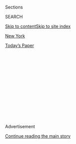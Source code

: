 <div id="app">

<div>

<div>

<div>

<div class="NYTAppHideMasthead css-1q2w90k e1suatyy0">

<div class="section css-ui9rw0 e1suatyy2">

<div class="css-eph4ug er09x8g0">

<div class="css-6n7j50">

</div>

<span class="css-1dv1kvn">Sections</span>

<div class="css-10488qs">

<span class="css-1dv1kvn">SEARCH</span>

</div>

[Skip to content](#site-content)[Skip to site index](#site-index)

</div>

<div id="masthead-section-label" class="css-1wr3we4 eaxe0e00">

[New
York](https://www.nytimes.com/section/nyregion)

</div>

<div class="css-10698na e1huz5gh0">

</div>

</div>

<div id="masthead-bar-one" class="section hasLinks css-15hmgas e1csuq9d3">

<div class="css-uqyvli e1csuq9d0">

</div>

<div class="css-1uqjmks e1csuq9d1">

</div>

<div class="css-9e9ivx">

[](https://myaccount.nytimes.com/auth/login?response_type=cookie&client_id=vi)

</div>

<div class="css-1bvtpon e1csuq9d2">

[Today’s
Paper](https://www.nytimes.com/section/todayspaper)

</div>

</div>

</div>

</div>

<div data-aria-hidden="false">

<div id="site-content" data-role="main">

<div>

<div class="css-1aor85t" style="opacity:0.000000001;z-index:-1;visibility:hidden">

<div class="css-1hqnpie">

<div class="css-epjblv">

<span class="css-17xtcya">[New
York](/section/nyregion)</span><span class="css-x15j1o">|</span><span class="css-fwqvlz">Five
Days of Unrest That Shaped, and Haunted,
Newark</span>

</div>

<div class="css-k008qs">

<div class="css-1iwv8en">

<span class="css-18z7m18"></span>

<div>

</div>

</div>

<span class="css-1n6z4y">https://nyti.ms/2u6kLkE</span>

<div class="css-1705lsu">

<div class="css-4xjgmj">

<div class="css-4skfbu" data-role="toolbar" data-aria-label="Social Media Share buttons, Save button, and Comments Panel with current comment count" data-testid="share-tools">

  - 
  - 
  - 
  - 
    
    <div class="css-6n7j50">
    
    </div>

  - 

</div>

</div>

</div>

</div>

</div>

</div>

<div id="NYT_TOP_BANNER_REGION" class="css-13pd83m">

</div>

<div id="top-wrapper" class="css-1sy8kpn">

<div id="top-slug" class="css-l9onyx">

Advertisement

</div>

[Continue reading the main
story](#after-top)

<div class="ad top-wrapper" style="text-align:center;height:100%;display:block;min-height:250px">

<div id="top" class="place-ad" data-position="top" data-size-key="top">

</div>

</div>

<div id="after-top">

</div>

</div>

<div>

<div id="sponsor-wrapper" class="css-1hyfx7x">

<div id="sponsor-slug" class="css-19vbshk">

Supported by

</div>

[Continue reading the main
story](#after-sponsor)

<div id="sponsor" class="ad sponsor-wrapper" style="text-align:center;height:100%;display:block">

</div>

<div id="after-sponsor">

</div>

</div>

<div class="css-186x18t">

50 years after the uprising

</div>

<div class="css-1vkm6nb ehdk2mb0">

# Five Days of Unrest That Shaped, and Haunted, Newark

</div>

<div class="css-18e8msd">

<div class="css-vp77d3 epjyd6m0">

<div class="css-1baulvz">

By [<span class="css-1baulvz" itemprop="name">Rick
Rojas</span>](http://www.nytimes.com/by/rick-rojas) and
<span class="css-1baulvz last-byline" itemprop="name">Khorri
Atkinson</span>

</div>

</div>

  - July 11,
    2017

  - 
    
    <div class="css-4xjgmj">
    
    <div class="css-d8bdto" data-role="toolbar" data-aria-label="Social Media Share buttons, Save button, and Comments Panel with current comment count" data-testid="share-tools">
    
      - 
      - 
      - 
      - 
        
        <div class="css-6n7j50">
        
        </div>
    
      - 
    
    </div>
    
    </div>

</div>

</div>

<div class="section meteredContent css-1r7ky0e" name="articleBody" itemprop="articleBody">

<div class="css-79elbk" data-testid="photoviewer-wrapper">

<div class="css-z3e15g" data-testid="photoviewer-wrapper-hidden">

</div>

<div class="css-1a48zt4 ehw59r15" data-testid="photoviewer-children">

![<span class="css-16f3y1r e13ogyst0" data-aria-hidden="true">The
National Guard on Springfield Avenue in Newark on July 14,
1967.</span><span class="css-cnj6d5 e1z0qqy90" itemprop="copyrightHolder"><span class="css-1ly73wi e1tej78p0">Credit...</span><span>Don
Hogan Charles/The New York
Times</span></span>](https://static01.nyt.com/images/2017/07/12/nyregion/12newarkanniversary1/00newarkanniversary1-articleInline.jpg?quality=75&auto=webp&disable=upscale)

</div>

</div>

<div class="css-1fanzo5 StoryBodyCompanionColumn">

<div class="css-53u6y8">

NEWARK — The fuse that ignited this city — violent clashes with the
police, gunfire, flames from burning buildings — was a rumor. Word
spread that a black cabdriver had been killed inside a police precinct
house. It was not true — the driver had been arrested and injured.

Still, it was enough to inflame a population filled with years of
pent-up grievances: not only abuse at the hands of the police, but
entrenched, unaddressed poverty, urban renewal policies that bypassed
black residents and a white political power structure that had long
ignored their needs.

The unrest, which started on the night of July 12, 1967, and ended on
July 17, came during a period when racial tensions were exploding into
violent conflagrations across the country: the Watts neighborhood in Los
Angeles, Harlem, Detroit and nearby New Jersey communities, including
Plainfield.

</div>

</div>

<div class="css-79elbk" data-testid="photoviewer-wrapper">

<div class="css-z3e15g" data-testid="photoviewer-wrapper-hidden">

</div>

<div class="css-1a48zt4 ehw59r15" data-testid="photoviewer-children">

<div class="css-1xdhyk6 erfvjey0">

<span class="css-1ly73wi e1tej78p0">Image</span>

<div class="css-zjzyr8">

<div data-testid="lazyimage-container" style="height:288.98245614035085px">

</div>

</div>

</div>

<span class="css-16f3y1r e13ogyst0" data-aria-hidden="true">From left:
burning businesses doused by firefighters, and an injured rioter with
the
police.</span><span class="css-cnj6d5 e1z0qqy90" itemprop="copyrightHolder"><span class="css-1ly73wi e1tej78p0">Credit...</span><span>Left:
Associated Press; Right: Hulton Archive, via Getty Images</span></span>

</div>

</div>

<div class="css-1fanzo5 StoryBodyCompanionColumn">

<div class="css-53u6y8">

Amid all that, what made Newark’s unrest striking was the physical toll,
placing it among the deadliest of the riots. Over several days, 26
people were killed — many of them black residents, as well as a white
firefighter and a white police detective — and more than 700 were
injured. The riots caused about $10 million in damages and reduced
entire blocks to charred ruins, some of which remain vacant
grass-covered lots.

</div>

</div>

<div class="css-1fanzo5 StoryBodyCompanionColumn">

<div class="css-53u6y8">

The turbulence also left an enduring legacy in molding perceptions of
the city, even though those impressions vary widely. To some, the flames
and violence were riots, wrecking neighborhoods and driving away white
and middle-class residents, feeding a notion that Newark was a dangerous
and broken place. Or it was a rebellion, the uprising of a
long-oppressed community that had finally had enough, and from that, a
new sense of empowerment was
born.

-----

</div>

</div>

<div class="css-79elbk" data-testid="photoviewer-wrapper">

<div class="css-z3e15g" data-testid="photoviewer-wrapper-hidden">

</div>

<div class="css-1a48zt4 ehw59r15" data-testid="photoviewer-children">

<div class="css-1xdhyk6 erfvjey0">

<span class="css-1ly73wi e1tej78p0">Image</span>

<div class="css-zjzyr8">

<div data-testid="lazyimage-container" style="height:258.4561403508772px">

</div>

</div>

</div>

<span class="css-16f3y1r e13ogyst0" data-aria-hidden="true">Taking cover
from sniper
fire.</span><span class="css-cnj6d5 e1z0qqy90" itemprop="copyrightHolder"><span class="css-1ly73wi e1tej78p0">Credit...</span><span>Neal
Boenzi/The New York Times</span></span>

</div>

</div>

<div class="css-1fanzo5 StoryBodyCompanionColumn">

<div class="css-53u6y8">

## A City Pushed to the Edge

On July 12, 1967, residents of a large public housing development saw
the black cabdriver badly beaten by police officers and followed them to
the Fourth Police Precinct house, in Newark’s Central Ward. The crowd
ignored calls for a peaceful protest, and the police responded in force.

</div>

</div>

<div class="css-1fanzo5 StoryBodyCompanionColumn">

<div class="css-53u6y8">

### Junius W. Williams

*He was a law student at the time and has long been a civil rights
activist in Newark. He is now director of the Abbott Leadership
Institute at Rutgers University, Newark.*

It was very tense in Newark before this happened, and it was all based
on race and class, but race predominated because all of this was
happening at the expense of and to black people, no matter if you were
poor, middle-class or working. The police were agents of oppression and
the political system was hellbent on keeping us in our place.

The first two or three days there was a sense that this was the relief
and the release that people needed. But in the second three days, once
the combined police force — local, state
and<span class="css-8l6xbc evw5hdy0"> </span>the National Guard — had
been fully deployed, there was fear, because the police rioted. If this
was a rebellion, the police rioted. They took it in their own hands to
seek retribution against people for the slightest infraction.

### Paul Zigo

*He served as a member of the New Jersey National Guard and deployed to
the Central Ward of Newark on July 14, 1967, his 25th birthday. He
recently retired as a professor of American history at Brookdale
Community College and is the director of the World War II Era Studies
Institute. *

There was nothing but a huge red glow over the entire city. The city was
in flames. You immediately took note of what you may be entering into —
and that was a war zone. Buildings were smashed, windows were broken all
over the place. You saw a very angry crowd, and when they saw you, they
started coming in and around your Jeep.

I saw two black men fighting like hell among themselves, and what I did
was pull my pistol and fire two shots into the air. \[He told the men to
leave.\] They stopped fighting and they scampered down the street. But
to my surprise, when I did that, someone within a blacked-out church —
St. Rose of Lima Church off Orange Street — took aim at me and fired at
me. The bullets came toward me and went over my head by about a foot. I
didn’t know I was being fired at. Someone called out, “Don’t you know
you’re being fired at?” If it weren’t for that individual, who I
considered an angel, I wouldn’t have taken
cover. 

</div>

</div>

<div class="css-79elbk" data-testid="photoviewer-wrapper">

<div class="css-z3e15g" data-testid="photoviewer-wrapper-hidden">

</div>

<div class="css-1a48zt4 ehw59r15" data-testid="photoviewer-children">

<div class="css-1xdhyk6 erfvjey0">

<span class="css-1ly73wi e1tej78p0">Image</span>

<div class="css-zjzyr8">

<div data-testid="lazyimage-container" style="height:258.4561403508772px">

</div>

</div>

</div>

<span class="css-16f3y1r e13ogyst0" data-aria-hidden="true">A man taken
from a building from which sniper fire was coming.
</span><span class="css-cnj6d5 e1z0qqy90" itemprop="copyrightHolder"><span class="css-1ly73wi e1tej78p0">Credit...</span><span>Neal
Boenzi/The New York
Times</span></span>

</div>

</div>

<div class="css-1fanzo5 StoryBodyCompanionColumn">

<div class="css-53u6y8">

-----

### “We took pride in our police-community relations program. This night has destroyed what we thought was a good relationship. We can’t sweep this under a rug. Time is running out. It has gotten to the point where you can’t take it any longer.”

Albert Black

Chairman of Newark’s Human Rights Commission, quoted by The New York
Times in a 1967 article about a meeting with Mayor Hugh J. Addonizio on
the second day of unrest, in which black leaders
expressed<span class="css-8l6xbc evw5hdy0"> </span>frustration with the
police over racism and brutality.

-----

### Walter G. Ricciardi

*He grew up in Newark, leaving in 1971 for college at Columbia
University. He and his wife raised their four sons in Ridgewood, N.J.,
and they now live there and in New York City, where he works as a lawyer
and adjunct professor at New York University Law
School.*

</div>

</div>

<div class="css-79elbk" data-testid="photoviewer-wrapper">

<div class="css-z3e15g" data-testid="photoviewer-wrapper-hidden">

</div>

<div class="css-1a48zt4 ehw59r15" data-testid="photoviewer-children">

<div class="css-1xdhyk6 erfvjey0">

<span class="css-1ly73wi e1tej78p0">Image</span>

<div class="css-zjzyr8">

<div data-testid="lazyimage-container" style="height:258.4561403508772px">

</div>

</div>

</div>

<span class="css-cnj6d5 e1z0qqy90" itemprop="copyrightHolder"><span class="css-1ly73wi e1tej78p0">Credit...</span><span>Joshua
Bright for The New York Times</span></span>

</div>

</div>

<div class="css-1fanzo5 StoryBodyCompanionColumn">

<div class="css-53u6y8">

I was a 13-year-old paperboy for The Newark Star-Ledger in the Vailsburg
section of Newark. I saw military vehicles with soldiers riding up and
down South Orange Avenue. Some of the paperboys were sent out of town to
stay with relatives to the dismay of our manager, Mr. Lamb. I carried a
book of poems by Amiri Baraka on my route, hoping I would be seen as an
ally if I ran into any rioters. The father of a friend from the
neighborhood was a fireman. He was shot and killed by a sniper — firemen
rode on the outside of the truck, clinging to the railing back then.
Mayor Hugh Addonizio was one of my customers. I delivered my papers
every morning unharmed, collected from my customers that Friday and
Saturday, and paid my bill to Mr. Lamb on Saturday
afternoon.<span class="css-8l6xbc evw5hdy0">  </span>

### John Peoples

*He is a lifelong resident of the city, who was about 4 years old during
the
unrest.*

</div>

</div>

<div class="css-79elbk" data-testid="photoviewer-wrapper">

<div class="css-z3e15g" data-testid="photoviewer-wrapper-hidden">

</div>

<div class="css-1a48zt4 ehw59r15" data-testid="photoviewer-children">

<div class="css-1xdhyk6 erfvjey0">

<span class="css-1ly73wi e1tej78p0">Image</span>

<div class="css-zjzyr8">

<div data-testid="lazyimage-container" style="height:258.4561403508772px">

</div>

</div>

</div>

<span class="css-cnj6d5 e1z0qqy90" itemprop="copyrightHolder"><span class="css-1ly73wi e1tej78p0">Credit...</span><span>Misha
Friedman for The New York Times</span></span>

</div>

</div>

<div class="css-1fanzo5 StoryBodyCompanionColumn">

<div class="css-53u6y8">

I only can remember hearing my mother saying, “Boy, move from the window
and get under the bed\!”

### Jonathan Lazarus

*He worked in Newark from 1966 to 2006 as an editor for The Newark
News,* [*an afternoon newspaper that closed
in 1972*](http://www.nytimes.com/1981/08/30/nyregion/the-newark-news-in-memoriam.html)*,
and The Star-Ledger. His family lived in the city from 1947 until 1957,
when they moved to the suburb of West Orange, where he still
lives.*

</div>

</div>

<div class="css-79elbk" data-testid="photoviewer-wrapper">

<div class="css-z3e15g" data-testid="photoviewer-wrapper-hidden">

</div>

<div class="css-1a48zt4 ehw59r15" data-testid="photoviewer-children">

<div class="css-1xdhyk6 erfvjey0">

<span class="css-1ly73wi e1tej78p0">Image</span>

<div class="css-zjzyr8">

<div data-testid="lazyimage-container" style="height:256.42105263157896px">

</div>

</div>

</div>

<span class="css-cnj6d5 e1z0qqy90" itemprop="copyrightHolder"><span class="css-1ly73wi e1tej78p0">Credit...</span><span>Joshua
Bright for The New York Times</span></span>

</div>

</div>

<div class="css-1fanzo5 StoryBodyCompanionColumn">

<div class="css-53u6y8">

What is your most vivid memory from the riots?

Following the National Guard convoys out of the city at night after my
shift as a copy editor ended at The Newark News. I was concerned at the
time that my Army Reserve unit may be activated for riot duty.
Thankfully, we were not. We lacked even rudimentary training and would
have been as ineffective and insensitive as many of the guardsmen and
state troopers on the scene. Working through the riots was both
frightening and surreal.

But the editors failed in the years leading up to the riots to examine
or expose the root causes of the unrest. Very little original reporting
was done in the black community, while downtown business interests and
the suburbs were lavishly covered. When the city exploded, The News
lacked black reporters with deep ties to the community to adequately
explain the ferment.

### Ruth Dolinko

*Ms. Dolinko’s husband, Morris,* ****** *who died in 2010, ran a
delicatessen supply business with his father and two other partners. It
is now run by her son and another partner. Ms. Dolinko and her husband
were both born and raised in Newark, and moved to West Orange in 1956.
The business was not damaged in the unrest because, she said, black
employees had stationed themselves outside and encouraged rioters to
spare
it.*

</div>

</div>

<div class="css-79elbk" data-testid="photoviewer-wrapper">

<div class="css-z3e15g" data-testid="photoviewer-wrapper-hidden">

</div>

<div class="css-1a48zt4 ehw59r15" data-testid="photoviewer-children">

<div class="css-1xdhyk6 erfvjey0">

<span class="css-1ly73wi e1tej78p0">Image</span>

<div class="css-zjzyr8">

<div data-testid="lazyimage-container" style="height:258.4561403508772px">

</div>

</div>

</div>

<span class="css-cnj6d5 e1z0qqy90" itemprop="copyrightHolder"><span class="css-1ly73wi e1tej78p0">Credit...</span><span>Misha
Friedman for The New York Times</span></span>

</div>

</div>

<div class="css-1fanzo5 StoryBodyCompanionColumn">

<div class="css-53u6y8">

The people were very distressed. The way the black community was treated
on all levels — that was very difficult. The political level was not
good, the housing — you know on all levels. You have to feel a
compassion for these people that were hurt, that had nowhere else to
turn but to raise their voice that way.

### Armando B. Fontoura

*He has been the Essex County sheriff since 1990 and is a native of
Newark. His career in law enforcement started in 1967 as a city police
officer, beginning shortly before the riots. He remained with the
department for about two decades, becoming a captain and chief assistant
to the police director.*

I was a rookie police officer at the time. I had just come out of the
academy.<span class="css-8l6xbc evw5hdy0"> </span>You became a seasoned
veteran in the war against crime in three days.

It was chaotic, to say the least. We were not prepared. We had no
equipment. Guys were bringing in their own helmets. Guys were bringing
in their own shotguns.

To see the devastation that was taking place over the next few days —
the burning, the looting, the breaking into stores. It was devastating
for those of us who love this city, who live in this city. The fear I
had wasn't for my own safety, but for watching the city I loved go up in
flames. You begin to realize this is going to take a really long time to
recover
from.

### 

-----

</div>

</div>

<div class="css-79elbk" data-testid="photoviewer-wrapper">

<div class="css-z3e15g" data-testid="photoviewer-wrapper-hidden">

</div>

<div class="css-1a48zt4 ehw59r15" data-testid="photoviewer-children">

<div class="css-1xdhyk6 erfvjey0">

<span class="css-1ly73wi e1tej78p0">Image</span>

<div class="css-zjzyr8">

<div data-testid="lazyimage-container" style="height:258.4561403508772px">

</div>

</div>

</div>

<span class="css-16f3y1r e13ogyst0" data-aria-hidden="true">Protesters
and a guardsman with
bayonet.</span><span class="css-cnj6d5 e1z0qqy90" itemprop="copyrightHolder"><span class="css-1ly73wi e1tej78p0">Credit...</span><span>Neal
Boenzi/The New York
Times</span></span>

</div>

</div>

<div class="css-1fanzo5 StoryBodyCompanionColumn">

<div class="css-53u6y8">

### “The people in Newark have to choose sides. They are either citizens of America or criminals who would shoot down a fire captain in the back and then depend on people to speak in platitudes about police brutality.”

Gov. RICHARD J. HUGHES

New Jersey’s governor from 1962 to 1970, speaking at a news conference
as the unrest entered its fifth day.

-----

## ‘Newark Became a Fearful Place’

White residents started leaving Newark well before the riots, drawn by
the advent of suburbs and the highway system. But researchers said the
unrest propelled the exodus and gave the city a dismal reputation. For
those who remained, especially African-Americans, the healing process
has been slow and difficult.

### Mr. Ricciardi

Before the riots, our neighborhood was filled with cops, firemen,
construction workers and teachers. They moved because things were
expected to get worse (home values, safety). We did not have the
financial option to move — my father was a disabled police officer and
my mother worked nights at a hospital in East Orange to support her five
children. Newark became a fearful place — above-ground walkways to the
Gateway buildings from Penn Station. No one wanted to set foot in
Newark.

</div>

</div>

<div class="css-79elbk" data-testid="photoviewer-wrapper">

<div class="css-z3e15g" data-testid="photoviewer-wrapper-hidden">

</div>

<div class="css-1a48zt4 ehw59r15" data-testid="photoviewer-children">

<div class="css-1xdhyk6 erfvjey0">

<span class="css-1ly73wi e1tej78p0">Image</span>

<div class="css-zjzyr8">

<div data-testid="lazyimage-container" style="height:250.31578947368422px">

</div>

</div>

</div>

<span class="css-16f3y1r e13ogyst0" data-aria-hidden="true">A stretch of
Springfield Avenue, a focal point of the riots, in 1974.
</span><span class="css-cnj6d5 e1z0qqy90" itemprop="copyrightHolder"><span class="css-1ly73wi e1tej78p0">Credit...</span><span>Jerry
Mosey/Associated Press</span></span>

</div>

</div>

<div class="css-1fanzo5 StoryBodyCompanionColumn">

<div class="css-53u6y8">

### Brian White

*He grew up in Newark, where his father had owned a watch repair and
jewelry store downtown. Mr. White left Newark in 1975, and now lives in
Boston after 20 years in Manhattan and the New Jersey
suburbs.<span class="css-8l6xbc evw5hdy0"> </span>*

Whatever trust and friendliness existed between blacks and whites eroded
after the riots. White flight accelerated; the streets that were busy in
the downtown area emptied out after 5 p.m., and many businesses closed.
While I haven't lived in Newark for many years, I follow its ups and
(mostly) downs, wondering when it will experience a rebirth much like
Jersey City and Hoboken. It's a shame. My life in Newark was the source
of many wonderful memories and I still am quite fond of the
town.<span class="css-8l6xbc evw5hdy0">  </span>

</div>

</div>

<div class="css-1fanzo5 StoryBodyCompanionColumn">

<div class="css-53u6y8">

### Sheriff Fontoura

In the aftermath — the State Police did their thing and left, and we
were left to carry on here, and I think folks in the community did not
differentiate between the State Police and the Newark police. We all
wore blue. We had to repair some of the damage done by other folks. 

Our relationship wasn’t great to begin with. You could cut the tension
with a knife. I remember being on patrol. It took a long time to develop
some trust again. That took long, hard
work.

</div>

</div>

<div class="css-79elbk" data-testid="photoviewer-wrapper">

<div class="css-z3e15g" data-testid="photoviewer-wrapper-hidden">

</div>

<div class="css-1a48zt4 ehw59r15" data-testid="photoviewer-children">

<div class="css-1xdhyk6 erfvjey0">

<span class="css-1ly73wi e1tej78p0">Image</span>

<div class="css-zjzyr8">

<div data-testid="lazyimage-container" style="height:260.49122807017545px">

</div>

</div>

</div>

<span class="css-16f3y1r e13ogyst0" data-aria-hidden="true">Junius
Williams</span><span class="css-cnj6d5 e1z0qqy90" itemprop="copyrightHolder"><span class="css-1ly73wi e1tej78p0">Credit...</span><span>Joshua
Bright for The New York Times</span></span>

</div>

</div>

<div class="css-1fanzo5 StoryBodyCompanionColumn">

<div class="css-53u6y8">

## An Empowered Community

One of the sources of frustration was a plan to build a medical school
in the Central Ward, which would have occupied more than 150 acres and
displaced thousands of residents, most of them black or Hispanic. After
the unrest, Mr. Williams, the civil rights activist, argued that black
residents were in a position to push back, reducing the school’s
footprint and encouraging it to serve the surrounding community.

### Mr. Williams

As the smoke cleared and the last dying embers of the flames receded,
some of us realized the power structure was afraid. First time they had
ever been afraid of us in this city. So we began to think of, how are we
are going to take advantage of this violence that nobody wanted? My
group was formed, the Newark Area Planning Association, and we decided
we were going to work on the medical school. We had to cut that medical
school down. Some people didn’t want it at all, but some of us saw it as
something valuable.

The black community was definitely empowered. Nobody wanted that
violence. But at the same time, people were politically adept enough to
see that we had the opportunity to turn that destructive power into
something that was positive for the community, which if they had just
allowed us to do in the beginning, it never would have happened.

### Mr. Zigo

As I toured Newark after arriving, seeing the devastation I saw, plus
the conditions under which many, many people were living in the Central
Ward, you could understand why there was an angriness, why there was,
you could say, a rebellion. It was pure, pure impoverishment. The lack
of attention, you could see it. Go back to Newark now, it’s all
different. What an improvement. A positive result did come about because
of the riots, but it took years.

</div>

</div>

<div class="css-1fanzo5 StoryBodyCompanionColumn">

<div class="css-53u6y8">

### Mildred C. Crump

*Ms. Crump, the president of the Newark City Council, was the first
African-American woman elected to the council, in 1994. She moved to
Newark from Detroit in 1965, and worked for more than 40 years as a
Braille teacher at the New Jersey Commission for the Blind and Visually
Impaired.*

There has been significant progress, but not enough, trust me. But
there's been progress for African-Americans. Now we’re a black and brown
community. Our Hispanic brothers and sisters were part of the
progression that we made. For example, my husband and I bought a house
in the South Ward where the Jewish community was in prominence. That
could never have happened if 1967 had not
happened.

</div>

</div>

<div class="css-79elbk" data-testid="photoviewer-wrapper">

<div class="css-z3e15g" data-testid="photoviewer-wrapper-hidden">

</div>

<div class="css-1a48zt4 ehw59r15" data-testid="photoviewer-children">

<div class="css-1xdhyk6 erfvjey0">

<span class="css-1ly73wi e1tej78p0">Image</span>

<div class="css-zjzyr8">

<div data-testid="lazyimage-container" style="height:258.4561403508772px">

</div>

</div>

</div>

<span class="css-16f3y1r e13ogyst0" data-aria-hidden="true">Police
officers in the Clinton Hill
area.</span><span class="css-cnj6d5 e1z0qqy90" itemprop="copyrightHolder"><span class="css-1ly73wi e1tej78p0">Credit...</span><span>Bryan
Anselm for The New York Times</span></span>

</div>

</div>

<div class="css-1fanzo5 StoryBodyCompanionColumn">

<div class="css-53u6y8">

## Enduring Problems

Last year, the city reached a settlement with the United States Justice
Department that led to the appointment of a federal monitor and the
implementation of sweeping reforms, including establishing a civilian
oversight committee. A three-year investigation highlighted issues
similar to those that fueled the riots: Three-fourths of pedestrian
stops cited by the police were not justified, minorities were stopped
more often than whites and the use of force was underreported.

### Ryan P. Haygood

*Mr. Haygood, a civil rights lawyer, is the president and chief
executive of the New Jersey Institute for Social Justice.*

The consent decree is such an important document. It’s a 70-page
document with more than 100 provisions that contemplate widespread
reform in almost every area of policing — in the way officers are
trained, in the way officers are disciplined, in the way officers
collect and store evidence.

Look at the strides the city has made in 50 years, but there’s also a
need to look at the underlying issues that led to the Newark rebellion
in the first place. If we fail to address those issues, we leave
ourselves vulnerable to another rebellion.

</div>

</div>

<div class="css-1fanzo5 StoryBodyCompanionColumn">

<div class="css-53u6y8">

### Derek Glenn

*Mr. Glenn is a Newark police captain and a spokesman for the
department.*

One of the most important lessons that came out of those challenging
days is that the racial composition of the Newark Police Division more
closely reflects the demographics of our residents. Today, we have a
police division comprising 42 percent Hispanic, 37 percent black and the
remaining representing whites, Asians and others. And I’m very proud of
these numbers because I know that the people of the city of Newark
deserve a police division that they can relate to. The us-against-them
mentality is markedly reduced when police reflect the community. This
didn’t exist in 1967, when only 11 percent of Newark police officers
were black in contrast to 50 percent of the city’s residents’ being
black at that
time.

-----

</div>

</div>

<div class="css-79elbk" data-testid="photoviewer-wrapper">

<div class="css-z3e15g" data-testid="photoviewer-wrapper-hidden">

</div>

<div class="css-1a48zt4 ehw59r15" data-testid="photoviewer-children">

<div class="css-1xdhyk6 erfvjey0">

<span class="css-1ly73wi e1tej78p0">Image</span>

<div class="css-zjzyr8">

<div data-testid="lazyimage-container" style="height:258.4561403508772px">

</div>

</div>

</div>

<span class="css-16f3y1r e13ogyst0" data-aria-hidden="true">Henry
Punkin</span><span class="css-cnj6d5 e1z0qqy90" itemprop="copyrightHolder"><span class="css-1ly73wi e1tej78p0">Credit...</span><span>Misha
Friedman for The New York
Times</span></span>

</div>

</div>

<div class="css-1fanzo5 StoryBodyCompanionColumn">

<div class="css-53u6y8">

### “I haven’t seen any change. Not in here. There may be change, but I can’t see it. All I can say, it’s getting real bad.”

Henry Punkin

Mr. Punkin, 74, is a retired plumber who moved to Newark from Atlanta
when he was 16 years old, and lives in the Springfield/Belmont
neighborhood.

-----

## Turning a Corner

### Ras J. Baraka

*He* [*became mayor of
Newark*](https://www.nytimes.com/2014/05/14/nyregion/newark-mayoral-race.html)
*in 2014, the latest in a succession of African-Americans elected to
lead New Jersey’s largest city, starting with Kenneth A. Gibson, who was
voted into office three years after the riots. Mr. Baraka, 47, has deep
roots in the city; his father is Amiri Baraka, the fiery poet and
playwright, who* [*took part in the
uprising*](http://www.nytimes.com/2012/10/11/nyregion/amiri-baraka-newark-poet-looks-back-on-a-bloody-week-in-1967.html)
*in 1967, and* [*who
died*](https://www.nytimes.com/2014/01/10/arts/amiri-baraka-polarizing-poet-and-playwright-dies-at-79.html)
*shortly before his son was elected
mayor.*

</div>

</div>

<div class="css-79elbk" data-testid="photoviewer-wrapper">

<div class="css-z3e15g" data-testid="photoviewer-wrapper-hidden">

</div>

<div class="css-1a48zt4 ehw59r15" data-testid="photoviewer-children">

<div class="css-1xdhyk6 erfvjey0">

<span class="css-1ly73wi e1tej78p0">Image</span>

<div class="css-zjzyr8">

<div data-testid="lazyimage-container" style="height:264.56140350877195px">

</div>

</div>

</div>

<span class="css-cnj6d5 e1z0qqy90" itemprop="copyrightHolder"><span class="css-1ly73wi e1tej78p0">Credit...</span><span>Joshua
Bright for The New York Times</span></span>

</div>

</div>

<div class="css-1fanzo5 StoryBodyCompanionColumn">

<div class="css-53u6y8">

Has it recovered? Not completely. There are still some emotional trauma
and other things we haven’t recovered from and social conditions that
led to the rebellion itself. And it hasn’t been fully addressed. Some of
the physical and economical circumstances, while they’re not exactly the
same as it was, there are vestiges of it and we’ve been moving very
rapidly to eliminate all of it.

Obviously, some things that exist now didn’t exist then that played into
why something like that would not happen again. We don’t have a
predominantly white Police Department anymore. You have a predominantly
black and brown Police Department — in leadership positions. You still
have issues. But some of those officers come from the city of Newark.
Their families are here. Those are the things that changed.

There’s the social sector of the community that is basically controlled
by black and brown people, so that kind of helps mitigate the
conditions. But the underlying circumstances that create poverty and
homelessness have not completely gone or been addressed adequately.
That’s our job to try to get that done.

Even though we’re having all these programs to talk about the 50-year
anniversary of this rebellion, there hasn’t been any real conversation
in New Jersey. Most of those folks have left the city. There has been no
conversation with those in the suburbs and those in the city to talk
about what caused \[the riots\], which I think would lead to a deeper
discussion about equality in America.

### Mr. Lazarus

I grew up in Newark when it was a thriving commercial and manufacturing
hub, a city of vast parks, strong schools, wonderful branch libraries
and viable neighborhoods, all except the Central Ward, the deliberately
overlooked ground-zero ghetto. This all went away with the riots. My
family moved to the suburbs in 1957, so we escaped the immediacy of the
destruction, but felt its impact for a lifetime.

I worked nights in Newark for the remainder of my news career and saw
the scarring effects of those four nights of hell linger for decades.
But Newark has definitely managed to turn a corner. Development, jobs
and commerce are improving. The city has become a higher education
center. Political leadership, while imperfect, is superior to previous
iterations, both black and white. And, after a 40-year absence, the city
ended its food-desert reputation by enticing supermarkets to come
in.<span class="css-8l6xbc evw5hdy0">  </span>

### Andrea McChristian

*She is a lawyer for the New Jersey Institute for Social Justice, where
she works on criminal justice reform. She has lived in the city for a
year and a
half.*

</div>

</div>

<div class="css-79elbk" data-testid="photoviewer-wrapper">

<div class="css-z3e15g" data-testid="photoviewer-wrapper-hidden">

</div>

<div class="css-1a48zt4 ehw59r15" data-testid="photoviewer-children">

<div class="css-1xdhyk6 erfvjey0">

<span class="css-1ly73wi e1tej78p0">Image</span>

<div class="css-zjzyr8">

<div data-testid="lazyimage-container" style="height:258.4561403508772px">

</div>

</div>

</div>

<span class="css-cnj6d5 e1z0qqy90" itemprop="copyrightHolder"><span class="css-1ly73wi e1tej78p0">Credit...</span><span>Misha
Friedman for The New York Times</span></span>

</div>

</div>

<div class="css-1fanzo5 StoryBodyCompanionColumn">

<div class="css-53u6y8">

I really like the diversity of Newark, and the fact that, even though
it's a very large city — the largest city in New Jersey — it feels like
a small town. When you walk around here, I'll bump into 10 people I know
anytime I walk outside. Each of the wards has a different feel, a
different flavor.

Even though there is skepticism from a great deal of people who have
been hurt before, I think there is also this competing hope, where
people are hopeful that maybe this time, with the vibrancy and
intergenerational nature with a lot of these coalitions, we can get some
reforms going. ​

### Sheriff Fontoura

I'm sick and tired of talking about the riots. It was 50 years ago. The
day we stop talking about the riots, that's the day we make a full
comeback. 

-----

</div>

</div>

<div class="css-79elbk" data-testid="photoviewer-wrapper">

<div class="css-z3e15g" data-testid="photoviewer-wrapper-hidden">

</div>

<div class="css-1a48zt4 ehw59r15" data-testid="photoviewer-children">

<div class="css-1xdhyk6 erfvjey0">

<span class="css-1ly73wi e1tej78p0">Image</span>

<div class="css-zjzyr8">

<div data-testid="lazyimage-container" style="height:258.4561403508772px">

</div>

</div>

</div>

<span class="css-cnj6d5 e1z0qqy90" itemprop="copyrightHolder"><span class="css-1ly73wi e1tej78p0">Credit...</span><span>Neal
Boenzi/The New York
Times</span></span>

</div>

</div>

<div class="css-1fanzo5 StoryBodyCompanionColumn">

<div class="css-53u6y8">

## How The Times covered the riots in 1967

### [Day 1](https://timesmachine.nytimes.com/timesmachine/1967/07/13/90372463.html?pageNumber=1)

> The violence was believed to have started after the arrest of a Negro
> cabdriver on charges of assaulting a policeman. The crowd of Negroes
> that gathered outside the Fourth Precinct station house protested the
> arrest and some persons shouted “police brutality\!”
> 
> The mob that gathered around the station house threw rocks and
> bottles. At least five policemen were struck by stones, one policeman
> reported.

### [Day 2](https://timesmachine.nytimes.com/timesmachine/1967/07/14/83616047.html?pageNumber=1)

> Mayor Hugh J. Addonizio telephoned Gov. Richard J. Hughes at 2:20 a.m.
> and told the governor that the rampaging Negroes who had looted,
> burned and smashed their way through the city in the second straight
> night of violence had produced an “ominous
situation.”

### [Day 3](https://timesmachine.nytimes.com/timesmachine/1967/07/15/83616900.html?pageNumber=1)

> Gov. Richard J. Hughes declared Newark a city in “criminal
> insurrection” as the fighting and looting continued despite a curfew
> and the presence of armed troops. The violence was the nation’s worst
> racial outbreak since the rioting in the Watts section of Los Angeles
> in
1965.

### [Day 4](https://timesmachine.nytimes.com/timesmachine/1967/07/16/83617964.html?pageNumber=1)

> The governor, red with anger, said shortly before midnight that it was
> time that the people of Newark chose between the terrorists and law
> and order.
> 
> “This is a criminal insurrection by people who say they hate the white
> man but who really hate America,” Governor Hughes
charged. 

### [Day 5](https://timesmachine.nytimes.com/timesmachine/1967/07/17/90374734.html?pageNumber=1)

> Nearly half of Newark’s 23.7 square miles was an occupied zone. As
> sporadic sniping continued, guardsmen and policemen — weary and
> trigger-quick after days and nights of tension — were reported to have
> engaged each other in several accidental
gunfights.

### [Day 6](https://timesmachine.nytimes.com/timesmachine/1967/07/18/90375517.html?pageNumber=1)

> Although the city appeared to be returning to normal, there was yet
> another fatal incident early today. A Negro was shot and killed by the
> police in the Negro section while allegedly attempting to loot a
> store. His death was the 26th since the rioting began Wednesday.

-----

Some of the interviews included in this article were edited for space
and clarity.  

*Jack Begg contributed research.*

</div>

</div>

</div>

<div>

</div>

<div>

</div>

<div>

</div>

<div>

<div id="bottom-wrapper" class="css-1ede5it">

<div id="bottom-slug" class="css-l9onyx">

Advertisement

</div>

[Continue reading the main
story](#after-bottom)

<div id="bottom" class="ad bottom-wrapper" style="text-align:center;height:100%;display:block;min-height:90px">

</div>

<div id="after-bottom">

</div>

</div>

</div>

</div>

</div>

## Site Index

<div>

</div>

## Site Information Navigation

  - [© <span>2020</span> <span>The New York Times
    Company</span>](https://help.nytimes.com/hc/en-us/articles/115014792127-Copyright-notice)

<!-- end list -->

  - [NYTCo](https://www.nytco.com/)
  - [Contact
    Us](https://help.nytimes.com/hc/en-us/articles/115015385887-Contact-Us)
  - [Work with us](https://www.nytco.com/careers/)
  - [Advertise](https://nytmediakit.com/)
  - [T Brand Studio](http://www.tbrandstudio.com/)
  - [Your Ad
    Choices](https://www.nytimes.com/privacy/cookie-policy#how-do-i-manage-trackers)
  - [Privacy](https://www.nytimes.com/privacy)
  - [Terms of
    Service](https://help.nytimes.com/hc/en-us/articles/115014893428-Terms-of-service)
  - [Terms of
    Sale](https://help.nytimes.com/hc/en-us/articles/115014893968-Terms-of-sale)
  - [Site
    Map](https://spiderbites.nytimes.com)
  - [Help](https://help.nytimes.com/hc/en-us)
  - [Subscriptions](https://www.nytimes.com/subscription?campaignId=37WXW)

</div>

</div>

</div>

</div>
